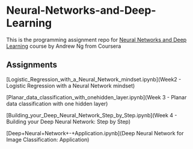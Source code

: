 # Neural-Networks-and-Deep-Learning

This is the programming assignment repo for [Neural Networks and Deep Learning](https://www.coursera.org/learn/neural-networks-deep-learning) course by Andrew Ng from Coursera

## Assignments
[Logistic_Regression_with_a_Neural_Network_mindset.ipynb](Week2 - Logistic Regression with a Neural Network mindset)

[Planar_data_classification_with_onehidden_layer.ipynb](Week 3 - Planar data classification with one hidden layer)

[Building_your_Deep_Neural_Network_Step_by_Step.ipynb](Week 4 - Building your Deep Neural Network: Step by Step)

[Deep+Neural+Network+-+Application.ipynb](Deep Neural Network for Image Classification: Application)
